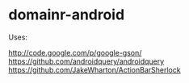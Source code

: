 domainr-android
===============

Uses:

http://code.google.com/p/google-gson/
https://github.com/androidquery/androidquery
https://github.com/JakeWharton/ActionBarSherlock
